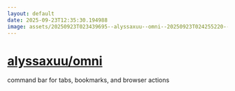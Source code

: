 ```yaml
---
layout: default
date: 2025-09-23T12:35:30.194988
image: assets/20250923T023439695--alyssaxuu--omni--20250923T024255220--cropped.png
---
```


# [alyssaxuu/omni](https://github.com/alyssaxuu/omni)

command bar for tabs, bookmarks, and browser actions
